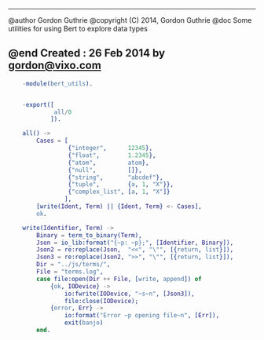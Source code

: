 -------------------------------------------------------------------
 @author    Gordon Guthrie
 @copyright (C) 2014, Gordon Guthrie
 @doc       Some utilities for using Bert to explore data types

 @end
 Created :  26 Feb 2014 by gordon@vixo.com
-------------------------------------------------------------------
```erlang
    -module(bert_utils).


    -export([
             all/0
            ]).

    all() ->
        Cases = [
                 {"integer",      12345},
                 {"float",        1.2345},
                 {"atom",         atom},
                 {"null",         []},
                 {"string",       "abcdef"},
                 {"tuple",        {a, 1, "X"}},
                 {"complex_list", [a, 1, "X"]}
                ],
        [write(Ident, Term) || {Ident, Term} <- Cases],
        ok.

    write(Identifier, Term) ->
        Binary = term_to_binary(Term),
        Json = io_lib:format("{~p: ~p};", [Identifier, Binary]),
        Json2 = re:replace(Json,  "<<", "\"", [{return, list}]),
        Json3 = re:replace(Json2, ">>", "\"", [{return, list}]),
        Dir = "../js/terms/",
        File = "terms.log",
        case file:open(Dir ++ File, [write, append]) of
            {ok, IODevice} ->
                io:fwrite(IODevice, "~s~n", [Json3]),
                file:close(IODevice);
            {error, Err} ->
                io:format("Error ~p opening file~n", [Err]),
                exit(banjo)
        end.
```
